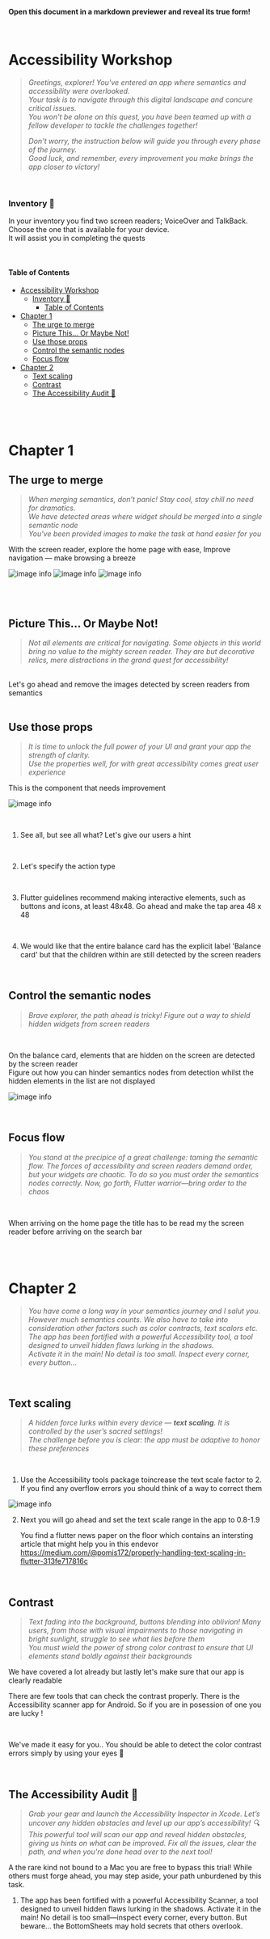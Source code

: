 **Open this document in a markdown previewer and reveal its true form!**

<br>

# Accessibility Workshop


> *Greetings, explorer! 
You've entered an app where semantics and accessibility were overlooked. <br>
Your task is to navigate through this digital landscape and concure critical issues. <br>
> You won't be alone on this quest, you have been teamed up with a fellow developer to tackle the challenges together!*
> 
> *Don’t worry, the instruction below will guide you through every phase of the journey.<br>
Good luck, and remember, every improvement you make brings the app closer to victory!*

<br>

### Inventory 🎒
In your inventory you find two screen readers;
VoiceOver and TalkBack. Choose the one that is available for your device.<br>
It will assist you in completing the quests

<br>


#### Table of Contents
- [Accessibility Workshop](#accessibility-workshop)
    - [Inventory 🎒](#inventory-)
      - [Table of Contents](#table-of-contents)
- [Chapter 1](#chapter-1)
  - [The urge to merge](#the-urge-to-merge)
  - [Picture This... Or Maybe Not!](#picture-this-or-maybe-not)
  - [Use those props](#use-those-props)
  - [Control the semantic nodes](#control-the-semantic-nodes)
  - [Focus flow](#focus-flow)
- [Chapter 2](#chapter-2)
  - [Text scaling](#text-scaling)
  - [Contrast](#contrast)
  - [The Accessibility Audit 🚀](#the-accessibility-audit-)
  
<br>
<br>

# Chapter 1 

## The urge to merge 

> *When merging semantics, don’t panic! Stay cool, stay chill no need for dramatics.<br>
> We have detected areas where widget should be merged into a single semantic node <br>
> You've been provided images to make the task at hand easier for you*

With the screen reader, explore the home page with ease,
Improve navigation — make browsing a breeze
<br>


![image info](./lib/assets/markdown/header_text.png)
![image info](./lib/assets/markdown/merge_balance_text_spent.png)
![image info](./lib/assets/markdown/merge_balance_text.png)

<br>
<br>

## Picture This... Or Maybe Not! 

> *Not all elements are critical for navigating. Some objects in this world bring no value to the mighty screen reader. They are but decorative relics, mere distractions in the grand quest for accessibility!*
<br>
Let's go ahead and remove the images detected by screen readers from semantics

<br>
<br>

## Use those props

> *It is time to unlock the full power of your UI and grant your app the strength of clarity. <br>
> Use the properties well, for with great accessibility comes great user experience*

This is the component that needs improvement

![image info](./lib/assets/markdown/balance_card_see_all.png)


<br>

1. See all, but see all what? Let's give our users a hint
   
<br>

2. Let's specify the action type
   
<br>

3. Flutter guidelines recommend making interactive elements, such as buttons and icons, at least 48x48. Go ahead and make the tap area 48 x 48 

<br>  

4. We would like that the entire balance card has the explicit label 'Balance card' but that the children within are still detected by the screen readers 

<br>

## Control the semantic nodes

> *Brave explorer, the path ahead is tricky! Figure out a way to shield hidden widgets from screen readers*

<br>

On the balance card, elements that are hidden on the screen are detected by the screen reader <br>
Figure out how you can hinder semantics nodes from detection whilst the hidden elements in the list are not displayed 

![image info](./lib/assets/markdown/balance_card.png)

<br>

## Focus flow 

> *You stand at the precipice of a great challenge: taming the semantic flow. The forces of accessibility and screen readers demand order, but your widgets are chaotic.
> To do so you must order the semantics nodes correctly. Now, go forth, Flutter warrior—bring order to the chaos* 

<br>

When arriving on the home page the title has to be read my the screen reader before arriving on the search bar



<br>
<br>

# Chapter 2

> *You have come a long way in your semantics journey and I salut you. 
However much semantics counts. We also have to take into consideration other factors such as color contracts, text scalors etc. <br>
> The app has been fortified with a powerful Accessibility tool, a tool designed to unveil hidden flaws lurking in the shadows. <br>
> Activate it in the main! No detail is too small. 
> Inspect every corner, every button...*

<br>


## Text scaling

> *A hidden force lurks within every device — **text scaling**. It is controlled by the user’s sacred settings! <br>
> The challenge before you is clear: the app must be adaptive to honor these preferences*

<br>

1. Use the Accessibility tools package toincrease the text scale factor to 2. If you find any overflow errors you should think of a way to correct them

![image info](./lib/assets/markdown/accessibility_tools.png)
<br>

2. Next you will go ahead and set the text scale range in the app to 0.8-1.9

    You find a flutter news paper on the floor which contains an intersting article that might help you in this endevor
https://medium.com/@pomis172/properly-handling-text-scaling-in-flutter-313fe717816c


<br>

## Contrast

> *Text fading into the background, buttons blending into oblivion! Many users, from those with visual impairments to those navigating in bright sunlight, struggle to see what lies before them* <br>
> *You must wield the power of strong color contrast to ensure that UI elements stand boldly against their backgrounds*

We have covered a lot already but lastly let's make sure that our app is clearly readable

There are few tools that can check the contrast properly. There is the Accessibility scanner app for Android. So if you are in posession of one you are lucky !

<br>

We've made it easy for you.. You should be able to detect the color contrast errors simply by using your eyes 👀

<br>

## The Accessibility Audit 🚀

> *Grab your gear and launch the Accessibility Inspector in Xcode. Let’s uncover any hidden obstacles and level up our app’s accessibility! 🔍
> This powerful tool will scan our app and reveal hidden obstacles, giving us hints on what can be improved.
> Fix all the issues, clear the path, and when you're done head over to the next tool!*

A the rare kind not bound to a Mac you are free to bypass this trial! While others must forge ahead, you may step aside, your path unburdened by this task.



1. The app has been fortified with a powerful Accessibility Scanner, a tool designed to unveil hidden flaws lurking in the shadows. Activate it in the main! No detail is too small—inspect every corner, every button. But beware… the BottomSheets may hold secrets that others overlook.


    




